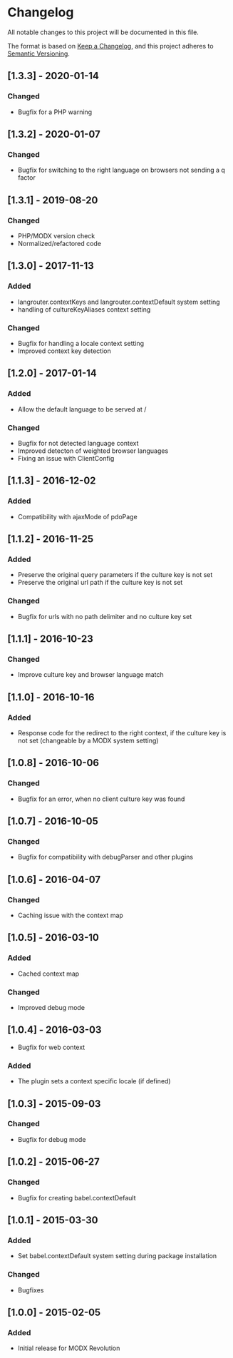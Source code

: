 # Changelog
All notable changes to this project will be documented in this file.

The format is based on [Keep a Changelog](https://keepachangelog.com/en/1.0.0/),
and this project adheres to [Semantic Versioning](https://semver.org/spec/v2.0.0.html).

## [1.3.3] - 2020-01-14
### Changed
- Bugfix for a PHP warning

## [1.3.2] - 2020-01-07
### Changed
- Bugfix for switching to the right language on browsers not sending a q factor

## [1.3.1] - 2019-08-20
### Changed
- PHP/MODX version check
- Normalized/refactored code

## [1.3.0] - 2017-11-13
### Added
- langrouter.contextKeys and langrouter.contextDefault system setting
- handling of cultureKeyAliases context setting
### Changed
- Bugfix for handling a locale context setting
- Improved context key detection

## [1.2.0] - 2017-01-14
### Added
- Allow the default language to be served at /
### Changed
- Bugfix for not detected language context
- Improved detecton of weighted browser languages
- Fixing an issue with ClientConfig

## [1.1.3] - 2016-12-02
### Added
- Compatibility with ajaxMode of pdoPage

## [1.1.2] - 2016-11-25
### Added
- Preserve the original query parameters if the culture key is not set
- Preserve the original url path if the culture key is not set
### Changed
- Bugfix for urls with no path delimiter and no culture key set

## [1.1.1] - 2016-10-23
### Changed
- Improve culture key and browser language match

## [1.1.0] - 2016-10-16
### Added
- Response code for the redirect to the right context, if the culture key is not set (changeable by a MODX system setting)

## [1.0.8] - 2016-10-06
### Changed
- Bugfix for an error, when no client culture key was found

## [1.0.7] - 2016-10-05
### Changed
- Bugfix for compatibility with debugParser and other plugins

## [1.0.6] - 2016-04-07
### Changed
- Caching issue with the context map

## [1.0.5] - 2016-03-10
### Added
- Cached context map
### Changed
- Improved debug mode

## [1.0.4] - 2016-03-03
- Bugfix for web context
### Added
- The plugin sets a context specific locale (if defined)

## [1.0.3] - 2015-09-03
### Changed
- Bugfix for debug mode

## [1.0.2] - 2015-06-27
### Changed
- Bugfix for creating babel.contextDefault

## [1.0.1] - 2015-03-30
### Added
- Set babel.contextDefault system setting during package installation
### Changed
- Bugfixes

## [1.0.0] - 2015-02-05
### Added
- Initial release for MODX Revolution
